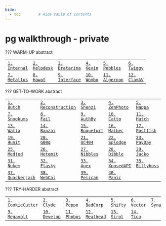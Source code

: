 ```yaml
---
hide:
  - toc        # Hide table of contents
---
```


# pg walkthrough - private

??? WARM-UP abstract
	<table align="center">
		<tr>
		<td><a href="https://github.com/leecybersec/pg/tree/main/warm-up/internal"><code>1. Internal</code></a></td>
		<td><a href="https://github.com/leecybersec/pg/tree/main/warm-up/helpdesk"><code>2. Helpdesk</code></a></td>
		<td><a href="https://github.com/leecybersec/pg/tree/main/warm-up/bratarina"><code>3. Bratarina</code></a></td>
		<td><a href="https://github.com/leecybersec/pg/tree/main/warm-up/kevin"><code>4. Kevin</code></a></td>
		<td><a href="https://github.com/leecybersec/pg/tree/main/warm-up/pebbles"><code>5. Pebbles</code></a></td>
		<td><a href="https://github.com/leecybersec/pg/tree/main/warm-up/twiggy"><code>6. Twiggy</code></a></td>
		</tr>
		<tr>
		<td><a href="https://github.com/leecybersec/pg/tree/main/warm-up/metallus"><code>7. Metallus</code></a></td>
		<td><a href="https://github.com/leecybersec/pg/tree/main/warm-up/hawat"><code>8. Hawat</code></a></td>
		<td><a href="https://github.com/leecybersec/pg/tree/main/warm-up/interface"><code>9. Interface</code></a></td>
		<td><a href="https://github.com/leecybersec/pg/tree/main/warm-up/wombo"><code>10. Wombo</code></a></td>
		<td><a href="https://github.com/leecybersec/pg/tree/main/warm-up/algernon"><code>11. Algernon</code></a></td>
		<td><a href="https://github.com/leecybersec/pg/tree/main/warm-up/clamav"><code>12. ClamAV</code></a></td>
		</tr>
	</table>

??? GET-TO-WORK abstract
	<table align="center">
		<tr>
		<td><a href="https://github.com/leecybersec/pg/tree/main/get-to-work/Butch"><code>1. Butch</code></a></td>
		<td><a href="https://github.com/leecybersec/pg/tree/main/get-to-work/Reconstruction"><code>2. Reconstruction</code></a></td>
		<td><a href="https://github.com/leecybersec/pg/tree/main/get-to-work/Shenzi"><code>3. Shenzi</code></a></td>
		<td><a href="https://github.com/leecybersec/pg/tree/main/get-to-work/ZenPhoto"><code>4. ZenPhoto</code></a></td>
		<td><a href="https://github.com/leecybersec/pg/tree/main/get-to-work/Nappa"><code>5. Nappa</code></a></td>
		<td><a href="https://github.com/leecybersec/pg/tree/main/get-to-work/Sorcerer"><code>6. Sorcerer</code></a></td>
		</tr>
		<tr>
		<td><a href="https://github.com/leecybersec/pg/tree/main/get-to-work/Snookums"><code>7. Snookums</code></a></td>
		<td><a href="https://github.com/leecybersec/pg/tree/main/get-to-work/Fail"><code>8. Fail</code></a></td>
		<td><a href="https://github.com/leecybersec/pg/tree/main/get-to-work/AuthBy"><code>9. AuthBy</code></a></td>
		<td><a href="https://github.com/leecybersec/pg/tree/main/get-to-work/Catto"><code>10. Catto</code></a></td>
		<td><a href="https://github.com/leecybersec/pg/tree/main/get-to-work/Hutch"><code>11. Hutch</code></a></td>
		<td><a href="https://github.com/leecybersec/pg/tree/main/get-to-work/Zino"><code>12. Zino</code></a></td>
		</tr>
		<tr>
		<td><a href="https://github.com/leecybersec/pg/tree/main/get-to-work/Walla"><code>13. Walla</code></a></td>
		<td><a href="https://github.com/leecybersec/pg/tree/main/get-to-work/Banzai"><code>14. Banzai</code></a></td>
		<td><a href="https://github.com/leecybersec/pg/tree/main/get-to-work/Roquefort"><code>15. Roquefort</code></a></td>
		<td><a href="https://github.com/leecybersec/pg/tree/main/get-to-work/Malbec"><code>16. Malbec</code></a></td>
		<td><a href="https://github.com/leecybersec/pg/tree/main/get-to-work/Postfish"><code>17. Postfish</code></a></td>
		<td><a href="https://github.com/leecybersec/pg/tree/main/get-to-work/Sybaris"><code>18. Sybaris</code></a></td>
		</tr>
		<tr>
		<td><a href="https://github.com/leecybersec/pg/tree/main/get-to-work/Hunit"><code>19. Hunit</code></a></td>
		<td><a href="https://github.com/leecybersec/pg/tree/main/get-to-work/G00g"><code>20. G00g</code></a></td>
		<td><a href="https://github.com/leecybersec/pg/tree/main/get-to-work/UC404"><code>21. UC404</code></a></td>
		<td><a href="https://github.com/leecybersec/pg/tree/main/get-to-work/Splodge"><code>22. Splodge</code></a></td>
		<td><a href="https://github.com/leecybersec/pg/tree/main/get-to-work/PayDay"><code>23. PayDay</code></a></td>
		<td><a href="https://github.com/leecybersec/pg/tree/main/get-to-work/UT99"><code>24. UT99</code></a></td>
		</tr>
		<tr>
		<td><a href="https://github.com/leecybersec/pg/tree/main/get-to-work/Medjed"><code>25. Medjed</code></a></td>
		<td><a href="https://github.com/leecybersec/pg/tree/main/get-to-work/Hetemit"><code>26. Hetemit</code></a></td>
		<td><a href="https://github.com/leecybersec/pg/tree/main/get-to-work/Nibbles"><code>27. Nibbles</code></a></td>
		<td><a href="https://github.com/leecybersec/pg/tree/main/get-to-work/Dibble"><code>28. Dibble</code></a></td>
		<td><a href="https://github.com/leecybersec/pg/tree/main/get-to-work/Jacko"><code>29. Jacko</code></a></td>
		<td><a href="https://github.com/leecybersec/pg/tree/main/get-to-work/Cassios"><code>30. Cassios</code></a></td>
		</tr>
		<tr>
		<td><a href="https://github.com/leecybersec/pg/tree/main/get-to-work/Nukem"><code>31. Nukem</code></a></td>
		<td><a href="https://github.com/leecybersec/pg/tree/main/get-to-work/Flasky"><code>32. Flasky</code></a></td>
		<td><a href="https://github.com/leecybersec/pg/tree/main/get-to-work/Apex"><code>33. Apex</code></a></td>
		<td><a href="https://github.com/leecybersec/pg/tree/main/get-to-work/XposedAPI"><code>34. XposedAPI</code></a></td>
		<td><a href="https://github.com/leecybersec/pg/tree/main/get-to-work/Billyboss"><code>35. Billyboss</code></a></td>
		<td><a href="https://github.com/leecybersec/pg/tree/main/get-to-work/Hepet"><code>36. Hepet</code></a></td>
		</tr>
		<tr>
		<td><a href="https://github.com/leecybersec/pg/tree/main/get-to-work/Quackerjack"><code>37. Quackerjack</code></a></td>
		<td><a href="https://github.com/leecybersec/pg/tree/main/get-to-work/WebCal"><code>38. WebCal</code></a></td>
		<td><a href="https://github.com/leecybersec/pg/tree/main/get-to-work/Pelican"><code>39. Pelican</code></a></td>
		<td><a href="https://github.com/leecybersec/pg/tree/main/get-to-work/Panic"><code>40. Panic</code></a></td>
		</tr>
	</table>

??? TRY-HARDER abstract
	<table align="center">
	    <tr>
		<td><a href="https://github.com/leecybersec/pg/tree/main/try-harder/CookieCutter"><code>1. CookieCutter</code></a></td>
		<td><a href="https://github.com/leecybersec/pg/tree/main/try-harder/Clyde"><code>2. Clyde</code></a></td>
		<td><a href="https://github.com/leecybersec/pg/tree/main/try-harder/Peppo"><code>3. Peppo</code></a></td>
		<td><a href="https://github.com/leecybersec/pg/tree/main/try-harder/BadCorp"><code>4. BadCorp</code></a></td>
		<td><a href="https://github.com/leecybersec/pg/tree/main/try-harder/Shifty"><code>5. Shifty</code></a></td>
		<td><a href="https://github.com/leecybersec/pg/tree/main/try-harder/Vector"><code>6. Vector</code></a></td>
		<td><a href="https://github.com/leecybersec/pg/tree/main/try-harder/Synapse"><code>7. Synapse</code></a></td>
		<td><a href="https://github.com/leecybersec/pg/tree/main/try-harder/Escape"><code>8. Escape</code></a></td>
		</tr>
		<tr>
		<td><a href="https://github.com/leecybersec/pg/tree/main/try-harder/Megavolt"><code>9. Megavolt</code></a></td>
		<td><a href="https://github.com/leecybersec/pg/tree/main/try-harder/Develop"><code>10. Develop</code></a></td>
		<td><a href="https://github.com/leecybersec/pg/tree/main/try-harder/Phobos"><code>11. Phobos</code></a></td>
		<td><a href="https://github.com/leecybersec/pg/tree/main/try-harder/Meathead"><code>12. Meathead</code></a></td>
		<td><a href="https://github.com/leecybersec/pg/tree/main/try-harder/Sirol"><code>13. Sirol</code></a></td>
		<td><a href="https://github.com/leecybersec/pg/tree/main/try-harder/Tico"><code>14. Tico</code></a></td>
		<td></td>
		</tr>
	</table>